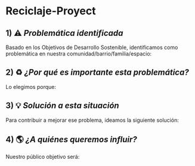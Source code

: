 # **Reciclaje-Proyect**
## 1) ⚠️ *Problemática identificada*
Basado en los Objetivos de Desarrollo Sostenible, identificamos como problemática en nuestra comunidad/barrio/familia/espacio: 
## 2) ♻️ *¿Por qué es importante esta problemática?*
Lo elegimos porque:
## 3) 💡 *Solución a esta situación*
Para contribuir a mejorar ese problema, ideamos la siguiente solución:
## 4) 🌎 *¿A quiénes queremos influir?*
Nuestro público objetivo será:
